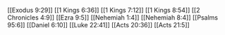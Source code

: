 [[Exodus 9:29]]
[[1 Kings 6:36]]
[[1 Kings 7:12]]
[[1 Kings 8:54]]
[[2 Chronicles 4:9]]
[[Ezra 9:5]]
[[Nehemiah 1:4]]
[[Nehemiah 8:4]]
[[Psalms 95:6]]
[[Daniel 6:10]]
[[Luke 22:41]]
[[Acts 20:36]]
[[Acts 21:5]]
